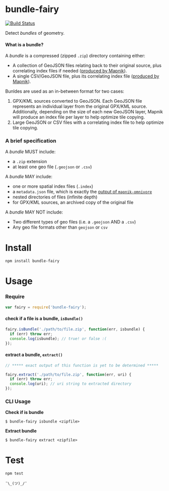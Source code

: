 # bundle-fairy

[![Build Status](https://travis-ci.org/mapbox/bundle-fairy.svg?branch=master)](https://travis-ci.org/mapbox/bundle-fairy)

Detect *bundles* of geometry.

#### What is a bundle?
A *bundle* is a compressed (zipped `.zip`) directory containing either:
- A collection of GeoJSON files relating back to their original source, plus correlating index files if needed ([produced by Mapnik](https://github.com/mapnik/mapnik/tree/master/utils/mapnik-index)).
- A single CSV/GeoJSON file, plus its correlating index file ([produced by Mapnik](https://github.com/mapnik/mapnik/tree/master/utils/mapnik-index)).

Bunldes are used as an in-between format for two cases:

1. GPX/KML sources converted to GeoJSON. Each GeoJSON file represents an individual layer from the original GPX/KML source. Additionally, depending on the size of each new GeoJSON layer, Mapnik will produce an index file per layer to help optimize tile copying.
2. Large GeoJSON or CSV files with a correlating index file to help optimize tile copying.

### A brief specification

A *bundle* MUST include:

* a `.zip` extension
* at least one geo file (`.geojson` or `.csv`)

A *bundle* MAY include:

* one or more spatial index files (`.index`)
* a `metadata.json` file, which is exactly the [output of `mapnik-omnivore`](https://github.com/mapbox/mapnik-omnivore#example-of-returned-metadata)
* nested directories of files (infinite depth)
* for GPX/KML sources, an archived copy of the original file  

A *bundle* MAY NOT include:

* Two different types of geo files (i.e. a `.geojson` AND a `.csv`)
* Any geo file formats other than `geojson` or `csv`

# Install

```
npm install bundle-fairy
```

# Usage

### Require

```javascript
var fairy = require('bundle-fairy');
```

#### check if a file is a bundle, `isBundle()`

```javascript
fairy.isBundle('./path/to/file.zip', function(err, isbundle) {
  if (err) throw err;
  console.log(isbundle); // true! or false :(
});
```

#### extract a bundle, `extract()`
```javascript
// ***** exact output of this function is yet to be determined *****

fairy.extract('./path/to/file.zip', function(err, uri) {
  if (err) throw err;
  console.log(uri); // uri string to extracted directory
});
```

### CLI Usage

**Check if is bundle**
```
$ bundle-fairy isbundle <zipfile>
```

**Extract bundle**
```
$ bundle-fairy extract <zipfile>
```

# Test

```bash
npm test
```

`¯\_(ツ)_/¯`
